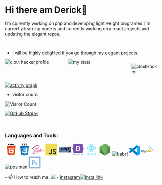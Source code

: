 # Hi there am Derick👋
I’m currently working on php and developing light weight programes.
I’m currently learning node js and currently working on a react projects and updating the elegant repos.

</br>


* I will be highly delighted if you go through my elegant projects.

 <div style="display:flex;flex-direction:row;">
  <img align="top" src="https://github-readme-stats.vercel.app/api?username=cloutHacker&show_icons=true&title_color=aqua&icon_color=79ff97&text_color=green&bg_color=151515&theme=tokyonight" alt="clout hacker profile" width="45%">
 <img src="https://github-readme-stats-anuraghazra1.vercel.app/api/pin/?username=cloutHacker&repo=cloutHacker&theme=tokyonight" alt="my stats" width="45%" height="100%">
<p><img align="center" src="https://github-readme-stats.vercel.app/api/top-langs/?username=cloutHacker&layout=compact&theme=tokyonight" alt="cloutHacker" /></p>
 
 </div>
 
 [![activity graph](https://activity-graph.herokuapp.com/graph?username=cloutHacker&theme=react-dark)](https://github.com/cloutHacker/github-readme-activity-graph)
 
* visitor count.


![Visitor Count](https://profile-counter.glitch.me/cloutHacker/count.svg)

 [![GitHub Streak](https://github-readme-streak-stats.herokuapp.com/?user=cloutHacker&currStreakNum=2FD3EB&fire=pink&sideLabels=F00&theme=nightowl)](https://git.io/streak-stats)

<br />

### Languages and Tools:
<p align="left">
  <a href="https://www.w3.org/html/" target="_blank"> <img src="https://raw.githubusercontent.com/devicons/devicon/master/icons/html5/html5-original-wordmark.svg" alt="html5"     width="40" height="40"/></a>
  <a href="https://www.w3schools.com/css/" target="_blank"> <img src="https://raw.githubusercontent.com/devicons/devicon/master/icons/css3/css3-original-wordmark.svg"             alt="css3" width="40" height="40"/> </a>
  <a href="https://sass-lang.com" target="_blank"> <img src="https://raw.githubusercontent.com/devicons/devicon/master/icons/sass/sass-original.svg" alt="sass" width="40" height="40"/></a>
  <a href="https://developer.mozilla.org/en-US/docs/Web/JavaScript" target="_blank"> <img    src="https://raw.githubusercontent.com/devicons/devicon/master/icons/javascript/javascript-original.svg" alt="javascript" width="40" height="40"/></a>
  <a href="https://www.php.net" target="_blank"> <img src="https://raw.githubusercontent.com/devicons/devicon/master/icons/php/php-original.svg" alt="php" width="40" height="40"/></a>
  <a href="https://getbootstrap.com" target="_blank"> <img src="https://raw.githubusercontent.com/devicons/devicon/master/icons/bootstrap/bootstrap-plain-wordmark.svg"           alt="bootstrap" width="40" height="40"/></a>
  <a href="https://reactjs.org/" target="_blank"> <img src="https://raw.githubusercontent.com/devicons/devicon/master/icons/react/react-original-wordmark.svg" alt="react" width="40" height="40"/></a>
  <a href="https://nodejs.org/en/" target="_blank"><img alt="Node.js" width="40" height="40" src="https://raw.githubusercontent.com/github/explore/80688e429a7d4ef2fca1e82350fe8e3517d3494d/topics/nodejs/nodejs.png" /></a>
    <a href="https://babeljs.io/" target="_blank"> <img src="https://www.vectorlogo.zone/logos/babeljs/babeljs-icon.svg" alt="babel" width="40" height="40"/></a>
  <a href="https://code.visualstudio.com/" target="_blank"><img alt="Visual Studio Code" width="35" height="35" src="https://raw.githubusercontent.com/github/explore/80688e429a7d4ef2fca1e82350fe8e3517d3494d/topics/visual-studio-code/visual-studio-code.png" /></a>
  <a href="https://www.mysql.com/" target="_blank"> <img src="https://raw.githubusercontent.com/devicons/devicon/master/icons/mysql/mysql-original-wordmark.svg" alt="mysql" width="40" height="40"/></a>
  <a href="https://postman.com" target="_blank"> <img src="https://www.vectorlogo.zone/logos/getpostman/getpostman-icon.svg" alt="postman" width="40" height="40"/></a>  
  <a href="https://www.photoshop.com/en" target="_blank"> <img src="https://raw.githubusercontent.com/devicons/devicon/master/icons/photoshop/photoshop-line.svg" alt="photoshop" width="40" height="40"/></a>
</p>
- 📫 How to reach me: <img src="https://camo.githubusercontent.com/63371d36886ee658f5a97401f393e1ab1684b2fd3de674b8f5efc7d410b2a3d0/68747470733a2f2f6d656469612e67697068792e636f6d2f6d656469612f57556c706c634d704f43456d5447427442572f67697068792e676966" height="59" height="59">
- <a href="https://instagram.com/clout_kitten">Instagram<img alt="Insta link" src="https://upload.wikimedia.org/wikipedia/commons/thumb/5/58/Instagram-Icon.png/600px-Instagram-Icon.png?20190314235631" height="50" width="50"></a>
